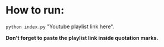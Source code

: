 # How to run:

`python index.py` "Youtube playlist link here".

**Don't forget to paste the playlist link inside quotation marks.**
